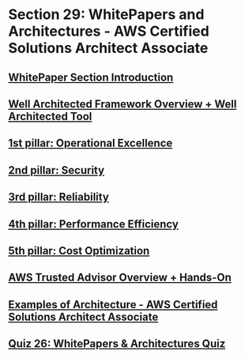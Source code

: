 # Section 29: WhitePapers and Architectures - AWS Certified Solutions Architect Associate


## [WhitePaper Section Introduction](https://www.udemy.com/course/aws-certified-solutions-architect-associate-saa-c02/learn/lecture/13711436#overview)


## [Well Architected Framework Overview + Well Architected Tool](https://www.udemy.com/course/aws-certified-solutions-architect-associate-saa-c02/learn/lecture/13672658#overview)


## [1st pillar: Operational Excellence](https://www.udemy.com/course/aws-certified-solutions-architect-associate-saa-c02/learn/lecture/13672664#overview)


## [2nd pillar: Security](https://www.udemy.com/course/aws-certified-solutions-architect-associate-saa-c02/learn/lecture/13672666#overview)


## [3rd pillar: Reliability](https://www.udemy.com/course/aws-certified-solutions-architect-associate-saa-c02/learn/lecture/13672670#overview)


## [4th pillar: Performance Efficiency](https://www.udemy.com/course/aws-certified-solutions-architect-associate-saa-c02/learn/lecture/13672676#overview)


## [5th pillar: Cost Optimization](https://www.udemy.com/course/aws-certified-solutions-architect-associate-saa-c02/learn/lecture/13672680#overview)


## [AWS Trusted Advisor Overview + Hands-On](https://www.udemy.com/course/aws-certified-solutions-architect-associate-saa-c02/learn/lecture/13672682#overview)


## [Examples of Architecture - AWS Certified Solutions Architect Associate](https://www.udemy.com/course/aws-certified-solutions-architect-associate-saa-c02/learn/lecture/13672688#overview)


## [Quiz 26: WhitePapers & Architectures Quiz](https://www.udemy.com/course/aws-certified-solutions-architect-associate-saa-c02/learn/quiz/5337547#overview)


